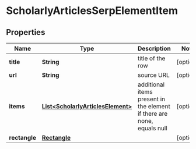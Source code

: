 

# ScholarlyArticlesSerpElementItem


## Properties

| Name | Type | Description | Notes |
|------------ | ------------- | ------------- | -------------|
|**title** | **String** | title of the row |  [optional] |
|**url** | **String** | source URL |  [optional] |
|**items** | [**List&lt;ScholarlyArticlesElement&gt;**](ScholarlyArticlesElement.md) | additional items present in the element if there are none, equals null |  [optional] |
|**rectangle** | [**Rectangle**](Rectangle.md) |  |  [optional] |



